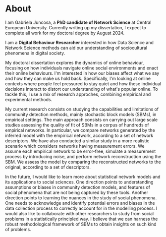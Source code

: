 # About
I am Gabriela Juncosa, a **PhD candidate of Network Science** at Central European University. Currently writing up my dissertation, I expect to complete all work for my doctoral degree by August 2024.

I am a **Digital Behaviour Researcher** interested in how Data Science and Network Science methods can aid our understanding of sociocultural phenomena in digital society. 

My doctoral dissertation explores the dynamics of online behaviour, focusing on how individuals navigate online social environments and enact their online behaviours. I'm interested in how our biases affect what we say and how they can make us hold back. Specifically, I'm looking at online contexts where people feel pressured to stay quiet and how these individual decisions interact to distort our understanding of what's popular online. To tackle this, I use a mix of research approches, combining empirical and experimental methods.

My current research consists on studying the capabilities and limitations of community detection methods, mainly stochastic block models (SBMs), in empirical settings. The main approach consists on carrying out large scale studies assessing the quality of fit of SBMs in a corpus of hundreds of empirical networks. In particular, we compare networks generated by the inferred model with the empirical network, according to a set of network descriptors. We have also conducted a similar study in a more realistic scenario which considers networks having measurement errors. We assume each empirical network to be error-free, simulate a measurement process by introducing noise, and perform network reconstruction using the SBM. We assess the model by comparing the reconstructed networks to the original, according to a set of descriptors.

In the future, I would like to learn more about statistical network models and its applications to social sciences.
One direction points to understanding assumptions or biases in community detection models, and features of social phenomena that are not being captured by these tools.
Another direction points to learning the nuances in the study of social phenomena. One needs to acknowledge and identify potential errors and biases in the data collection process to correctly account for in the modelling process.
I would also like to collaborate with other researchers to study from social problems in a statistically principled way. I believe that we can harness the robust methodological framework of SBMs to obtain insights on such kind of problems.


